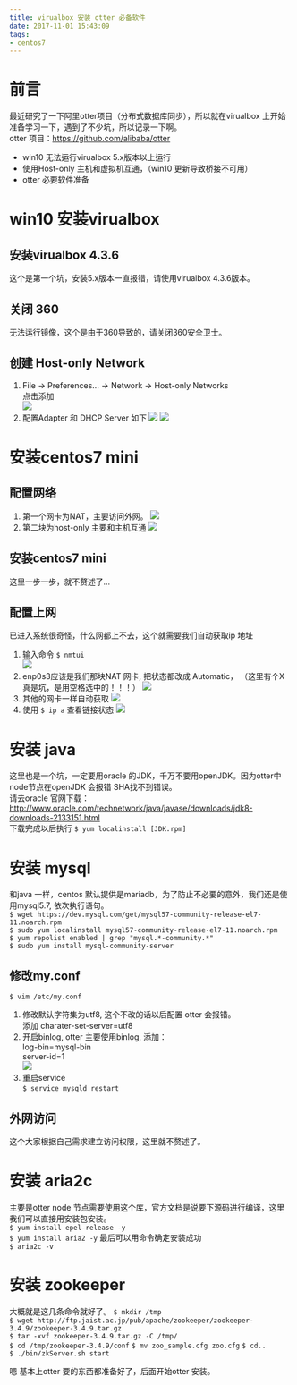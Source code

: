 ```yaml
---
title: virualbox 安装 otter 必备软件
date: 2017-11-01 15:43:09
tags:
- centos7
---
```

# 前言
最近研究了一下阿里otter项目（分布式数据库同步），所以就在virualbox 上开始准备学习一下，遇到了不少坑，所以记录一下啊。   
otter 项目：https://github.com/alibaba/otter
- win10 无法运行virualbox 5.x版本以上运行
- 使用Host-only 主机和虚拟机互通，（win10 更新导致桥接不可用）
- otter 必要软件准备

# win10 安装virualbox
## 安装virualbox 4.3.6
这个是第一个坑，安装5.x版本一直报错，请使用virualbox 4.3.6版本。
## 关闭 360
无法运行镜像，这个是由于360导致的，请关闭360安全卫士。
## 创建 Host-only Network
1. File -> Preferences... -> Network -> Host-only Networks  
点击添加  
![](https://raw.githubusercontent.com/wz2cool/markdownPhotos/master/res/addHostOnly.png)
2. 配置Adapter 和 DHCP Server 如下
![](https://raw.githubusercontent.com/wz2cool/markdownPhotos/master/res/hostonlyAdapter.png)
![](https://raw.githubusercontent.com/wz2cool/markdownPhotos/master/res/hostonlyDHCP.png)

# 安装centos7 mini
## 配置网络
1. 第一个网卡为NAT，主要访问外网。
![](https://raw.githubusercontent.com/wz2cool/markdownPhotos/master/res/netnat.png)
2. 第二块为host-only 主要和主机互通
![](https://raw.githubusercontent.com/wz2cool/markdownPhotos/master/res/nethostonly.png)
## 安装centos7 mini
这里一步一步，就不赘述了...
## 配置上网
已进入系统很奇怪，什么网都上不去，这个就需要我们自动获取ip 地址  
1. 输入命令 `$ nmtui`  
![](https://raw.githubusercontent.com/wz2cool/markdownPhotos/master/res/nmtui.png)
2. enp0s3应该是我们那块NAT 网卡, 把状态都改成 Automatic，
（这里有个X 真是坑，是用空格选中的！！！）
![](https://raw.githubusercontent.com/wz2cool/markdownPhotos/master/res/enp3.png)
3. 其他的网卡一样自动获取
![](https://raw.githubusercontent.com/wz2cool/markdownPhotos/master/res/othereth.png)
4. 使用 `$ ip a` 查看链接状态
![](https://raw.githubusercontent.com/wz2cool/markdownPhotos/master/res/ipa.png)

# 安装 java
这里也是一个坑，一定要用oracle 的JDK，千万不要用openJDK。因为otter中node节点在openJDK 会报错 SHA找不到错误。  
请去oracle 官网下载：http://www.oracle.com/technetwork/java/javase/downloads/jdk8-downloads-2133151.html  
下载完成以后执行
`$ yum localinstall [JDK.rpm]`

# 安装 mysql
和java 一样，centos 默认提供是mariadb，为了防止不必要的意外，我们还是使用mysql5.7, 依次执行语句。  
`$ wget https://dev.mysql.com/get/mysql57-community-release-el7-11.noarch.rpm`  
`$ sudo yum localinstall mysql57-community-release-el7-11.noarch.rpm
`  
`$ yum repolist enabled | grep "mysql.*-community.*"
`  
`$ sudo yum install mysql-community-server`

## 修改my.conf
`$ vim /etc/my.conf`    
1. 修改默认字符集为utf8, 这个不改的话以后配置 otter 会报错。  
添加 charater-set-server=utf8   
2. 开启binlog, otter 主要使用binlog, 添加：   
log-bin=mysql-bin   
server-id=1   
![](https://raw.githubusercontent.com/wz2cool/markdownPhotos/master/res/binlog.png)
3. 重启service   
`$ service mysqld restart`

## 外网访问
这个大家根据自己需求建立访问权限，这里就不赘述了。

# 安装 aria2c
主要是otter node 节点需要使用这个库，官方文档是说要下源码进行编译，这里我们可以直接用安装包安装。   
`$ yum install epel-release -y`   
`$ yum install aria2 -y`
最后可以用命令确定安装成功  
`$ aria2c -v`

# 安装 zookeeper
大概就是这几条命令就好了。
`$ mkdir /tmp`   
`$ wget http://ftp.jaist.ac.jp/pub/apache/zookeeper/zookeeper-3.4.9/zookeeper-3.4.9.tar.gz`    
`$ tar -xvf zookeeper-3.4.9.tar.gz -C /tmp/`  
`$ cd /tmp/zookeeper-3.4.9/conf`
`$ mv zoo_sample.cfg zoo.cfg`
`$ cd..`  
`$ ./bin/zkServer.sh start`

嗯 基本上otter 要的东西都准备好了，后面开始otter 安装。